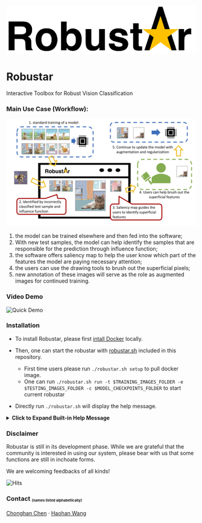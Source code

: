 ![Logo](readme_support/logo_long.png "logo")

# Robustar
Interactive Toolbox for Robust Vision Classification

### Main Use Case (Workflow): 

![workflow](readme_support/RobustarFunction.png "workflow")

1.	the model can be trained elsewhere and then fed into the software; 
2.	With new test samples, the model can help identify the samples that are responsible for the prediction through influence function; 
3.	the software offers saliency map to help the user know which part of the features the model are paying necessary attention; 
4.	the users can use the drawing tools to brush out the superficial pixels; 
5.	new annotation of these images will serve as the role as augmented images for continued training.

### Video Demo

![Quick Demo](readme_support/simpleDemo.gif "demo")

### Installation 

- To install Robustar, please first [intall Docker](https://docs.docker.com/engine/install/) locally. 
- Then, one can start the robustar with [robustar.sh](https://github.com/HaohanWang/Robustar/blob/main/robustar.sh) included in this repository.  

  - First time users please run `./robustar.sh setup` to pull docker image. 
  - One can run `./robustar.sh run -t $TRAINING_IMAGES_FOLDER -e $TESTING_IMAGES_FOLDER -c $MODEL_CHECKPOINTS_FOLDER` to start current robustar

- Directly run `./robustar.sh` will display the help message. 

<details>
  <summary><b>Click to Expand Built-in Help Message</b></summary>

  > Help documentation for robustar.
> 
> Basic usage: robustar [command]
> 
> [command] can be one of the following: setup, run.
> 
> setup will prepare and pulling the docker image.
> 
> run will start to run the system.
> 
> Command line switches are optional. The following switches are recognized.
> 
> -p  --Sets the value for the port docker forwards to. Default is 8000.
> 
> -a  --Sets the value for the tag of the image. Default is latest.
> 
> -n  --Sets the value for the name of the docker container. Default is robustar.
> 
> -t  --Sets the path of training images folder. Currently only supports the PyTorch DataLoader folder structure
> 
> -e  --Sets the path of testing images folder. Currently only supports the PyTorch DataLoader folder structure
> 
> -i  --Sets the path of the calculation result of the influence function.
> 
> -c  --Sets the path of model check points folder.
> 
> -o  --Sets the path of configuration file. Default is config.txt.
> 
> -h  --Displays this help message. No further functions are performed.
  
</details>

### Disclaimer

Robustar is still in its development phase.
While we are grateful that the community is interested in using our system, please bear with us that some functions are still in inchoate forms. 

We are welcoming feedbacks of all kinds! 

![Hits](https://hitcounter.pythonanywhere.com/count/tag.svg?url=https%3A%2F%2Fgithub.com%2FHaohanWang%2FRobustar)

### Contact  <sub><sup><sub>(names listed alphabetically)</sup></sub></sup>

[Chonghan Chen](https://github.com/PaulCCCCCCH)
&middot; 
[Haohan Wang](http://www.cs.cmu.edu/~haohanw/) 


